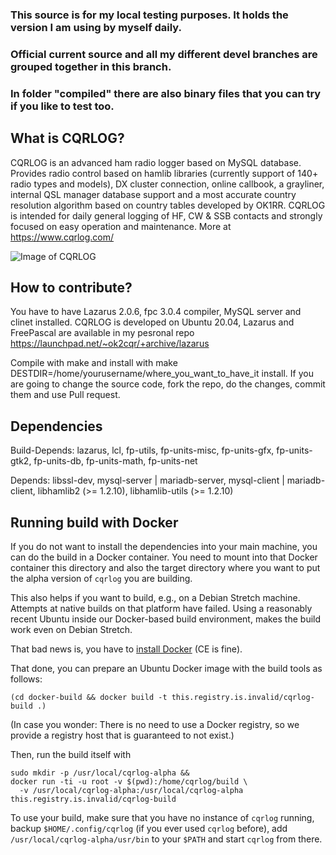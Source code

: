### This source is for my local testing purposes. It holds the version I am using by myself daily.
### Official current source and all my different devel branches are grouped together in this branch.
### In folder "compiled" there are also binary files that you can try if you like to test too.



What is CQRLOG?
---------------

CQRLOG is an advanced ham radio logger based on MySQL database. Provides radio control 
based on hamlib libraries (currently support of 140+ radio types and models), DX cluster 
connection, online callbook, a grayliner, internal QSL manager database support and a most 
accurate country resolution algorithm based on country tables developed by OK1RR. CQRLOG is 
intended for daily general logging of HF, CW & SSB contacts and strongly focused on easy 
operation and maintenance. More at https://www.cqrlog.com/

![Image of CQRLOG](https://cqrlog.com/images/users/ok2cqr.png)

How to contribute?
-------------------

You have to have Lazarus 2.0.6, fpc 3.0.4 compiler, MySQL server and clinet installed.
CQRLOG is developed on Ubuntu 20.04, Lazarus and FreePascal are available in my pesronal repo  https://launchpad.net/~ok2cqr/+archive/lazarus

Compile with make and install with make DESTDIR=/home/yourusername/where_you_want_to_have_it install. If you are 
going to change the source code, fork the repo, do the changes, commit them and use Pull request.

Dependencies
-------------

Build-Depends: lazarus, lcl, fp-utils, fp-units-misc, fp-units-gfx, fp-units-gtk2, fp-units-db, fp-units-math, fp-units-net

Depends: libssl-dev, mysql-server | mariadb-server, mysql-client | mariadb-client, libhamlib2 (>= 1.2.10), libhamlib-utils (>= 1.2.10)

Running build with Docker
-------------------------

If you do not want to install the dependencies into your main machine, you can do the build
in a Docker container.  You need to mount into that Docker container this directory and
also the target directory where you want to put the alpha version of `cqrlog` you are
building.

This also helps if you want to build, e.g., on a Debian Stretch machine.  Attempts at
native builds on that platform have failed.  Using a reasonably recent Ubuntu inside our
Docker-based build environment, makes the build work even on Debian Stretch.

That bad news is, you have to [install Docker](https://docs.docker.com/install/linux/docker-ce/ubuntu/) (CE is fine).

That done, you can prepare an Ubuntu Docker image with the build tools as follows:

    (cd docker-build && docker build -t this.registry.is.invalid/cqrlog-build .)

(In case you wonder: There is no need to use a Docker registry, so we provide a registry
host that is guaranteed to not exist.)

Then, run the build itself with

    sudo mkdir -p /usr/local/cqrlog-alpha &&
    docker run -ti -u root -v $(pwd):/home/cqrlog/build \
      -v /usr/local/cqrlog-alpha:/usr/local/cqrlog-alpha this.registry.is.invalid/cqrlog-build

To use your build, make sure that you have no instance of `cqrlog` running, backup
`$HOME/.config/cqrlog` (if you ever used `cqrlog` before), add
`/usr/local/cqrlog-alpha/usr/bin` to your `$PATH` and start `cqrlog` from there.
